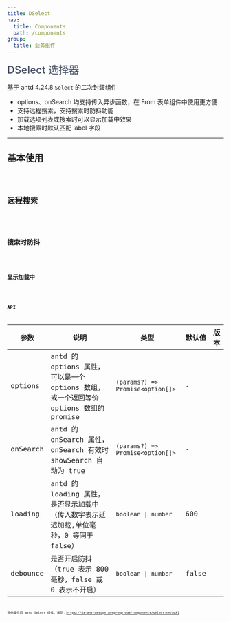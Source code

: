 ```yaml
---
title: DSelect
nav:
  title: Components
  path: /components
group:
  title: 业务组件
---
```


<span style="font-size:24px;color:#454d64;font-weight:500">DSelect 选择器</span>

基于 antd 4.24.8 `Select` 的二次封装组件

- options、onSearch 均支持传入异步函数，在 From 表单组件中使用更方便
- 支持远程搜索，支持搜索时防抖功能
- 加载选项列表或搜索时可以显示加载中效果
- 本地搜索时默认匹配 label 字段

---

## 基本使用

<code src="./demos/basicDemo.tsx"  />

## 远程搜索

<code src="./demos/searchDemo.tsx" />

## 搜索时防抖

<code src="./demos/debounceDemo.tsx" />

## 显示加载中

<code src="./demos/loadingDemo.tsx" />

## API

| 参数 | 说明 | 类型 | 默认值 | 版本 |
| --- | --- | --- | --- | --- |
| options | antd 的 options 属性，可以是一个 options 数组，或一个返回等价 options 数组的 promise | `(params?) => Promise<option[]>` | - |  |
| onSearch | antd 的 onSearch 属性，onSearch 有效时 showSearch 自动为 true | `(params?) => Promise<option[]>` | - |  |
| loading | antd 的 loading 属性，是否显示加载中（传入数字表示延迟加载,单位毫秒，0 等同于 false） | `boolean \| number` | 600 |  |
| debounce | 是否开启防抖（true 表示 800 毫秒，false 或 0 表示不开启） | `boolean \| number` | false |  |

其他属性同 antd Select 组件，详见：https://4x-ant-design.antgroup.com/components/select-cn/#API
